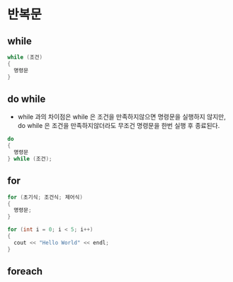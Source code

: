 # 반복문

## while
```C++
while (조건)
{
  명령문
}
```
## do while
- while 과의 차이점은 while 은 조건을 만족하지않으면 명령문을 실행하지 않지만,  
do while 은 조건을 만족하지않더라도 무조건 명령문을 한번 실행 후 종료된다.
```C++
do
{
  명령문
} while (조건);
```
## for
```C++
for (초기식; 조건식; 제어식)
{
  명령문;
}
```
```C++
for (int i = 0; i < 5; i++)
{
  cout << "Hello World" << endl;
}
```
## foreach

##
